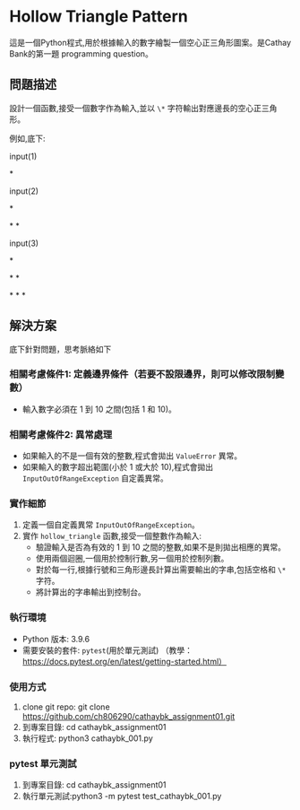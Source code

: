 # Hollow Triangle Pattern

這是一個Python程式,用於根據輸入的數字繪製一個空心正三角形圖案。是Cathay Bank的第一題 programming question。

## 問題描述

設計一個函數,接受一個數字作為輸入,並以 `\*` 字符輸出對應邊長的空心正三角形。

例如,底下:

input(1)

\*

input(2)

   \*
 
 \* \*

input(3)

   \*

  \* \*

 \* \* \*



## 解決方案
底下針對問題，思考脈絡如下

### 相關考慮條件1: 定義邊界條件（若要不設限邊界，則可以修改限制變數）

- 輸入數字必須在 1 到 10 之間(包括 1 和 10)。

### 相關考慮條件2: 異常處理

- 如果輸入的不是一個有效的整數,程式會拋出 `ValueError` 異常。
- 如果輸入的數字超出範圍(小於 1 或大於 10),程式會拋出 `InputOutOfRangeException` 自定義異常。

### 實作細節

1. 定義一個自定義異常 `InputOutOfRangeException`。
2. 實作 `hollow_triangle` 函數,接受一個整數作為輸入:
   - 驗證輸入是否為有效的 1 到 10 之間的整數,如果不是則拋出相應的異常。
   - 使用兩個迴圈,一個用於控制行數,另一個用於控制列數。
   - 對於每一行,根據行號和三角形邊長計算出需要輸出的字串,包括空格和 `\*` 字符。
   - 將計算出的字串輸出到控制台。

### 執行環境

- Python 版本: 3.9.6
- 需要安裝的套件: `pytest`(用於單元測試) （教學：https://docs.pytest.org/en/latest/getting-started.html）

### 使用方式

1. clone git repo: git clone https://github.com/ch806290/cathaybk_assignment01.git
2. 到專案目錄: cd cathaybk_assignment01
3. 執行程式: python3 cathaybk_001.py

### pytest 單元測試

1. 到專案目錄: cd cathaybk_assignment01
2. 執行單元測試:python3 -m pytest test_cathaybk_001.py
